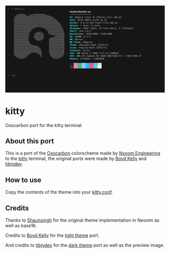 ![A preview of the oxocarbon theme displaying neofetch](assets/neofetch.png)
# kitty
Oxocarbon port for the kitty terminal

## About this port
This is a port of the [Oxocarbon](https://github.com/nyoom-engineering/oxocarbon) colorscheme made by [Nyoom Engineering](https://github.com/nyoom-engineering) to the [kitty](https://github.com/kovidgoyal/kitty) terminal, the original ports were made by [Boyd Kelly](https://gitlab.com/boydkelly) and [hbjydev](https://github.com/hbjydev).

## How to use
Copy the contents of the theme into your [kitty.conf](https://sw.kovidgoyal.net/kitty/conf/).

## Credits
Thanks to [Shaunsingh](https://github.com/shaunsingh) for the original theme implementation in Neovim as well as base16.

Credits to [Boyd Kelly](https://gitlab.com/boydkelly) for the [light theme](https://gitlab.com/boydkelly/carbonizer/-/blob/main/kitty/oxocarbon-light.conf) port.

And credits to [hbjydev](https://github.com/hbjydev) for the [dark theme](https://github.com/hbjydev/oxocarbon-kitty) port as well as the preview image.




